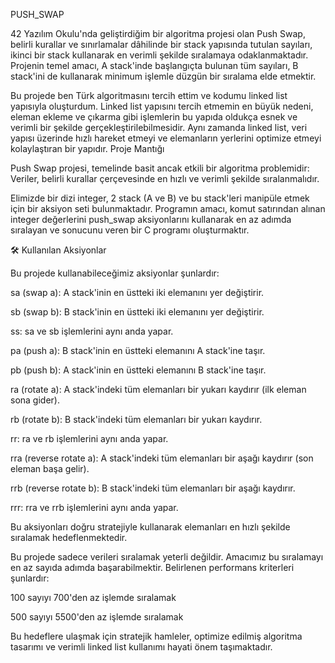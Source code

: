   PUSH_SWAP

  42 Yazılım Okulu'nda geliştirdiğim bir algoritma projesi olan Push Swap, belirli kurallar ve sınırlamalar dâhilinde bir stack yapısında tutulan sayıları, ikinci bir stack kullanarak en verimli şekilde sıralamaya odaklanmaktadır. Projenin temel amacı, A stack'inde başlangıçta bulunan tüm sayıları, B stack'ini de kullanarak minimum işlemle düzgün bir sıralama elde etmektir.

  Bu projede ben Türk algoritmasını tercih ettim ve kodumu linked list yapısıyla oluşturdum. Linked list yapısını tercih etmemin en büyük nedeni, eleman ekleme ve çıkarma gibi işlemlerin bu yapıda oldukça esnek ve verimli bir şekilde gerçekleştirilebilmesidir. Aynı zamanda linked list, veri yapısı üzerinde hızlı hareket etmeyi ve elemanların yerlerini optimize etmeyi kolaylaştıran bir yapıdır.
Proje Mantığı

  Push Swap projesi, temelinde basit ancak etkili bir algoritma problemidir: Veriler, belirli kurallar çerçevesinde en hızlı ve verimli şekilde sıralanmalıdır.

  Elimizde bir dizi integer, 2 stack (A ve B) ve bu stack'leri manipüle etmek için bir aksiyon seti bulunmaktadır. Programın amacı, komut satırından alınan integer değerlerini push_swap aksiyonlarını kullanarak en az adımda sıralayan ve sonucunu veren bir C programı oluşturmaktır.

🛠 Kullanılan Aksiyonlar

 Bu projede kullanabileceğimiz aksiyonlar şunlardır:

sa (swap a): A stack'inin en üstteki iki elemanını yer değiştirir.

sb (swap b): B stack'inin en üstteki iki elemanını yer değiştirir.

ss: sa ve sb işlemlerini aynı anda yapar.

pa (push a): B stack'inin en üstteki elemanını A stack'ine taşır.

pb (push b): A stack'inin en üstteki elemanını B stack'ine taşır.

ra (rotate a): A stack'indeki tüm elemanları bir yukarı kaydırır (ilk eleman sona gider).

rb (rotate b): B stack'indeki tüm elemanları bir yukarı kaydırır.

rr: ra ve rb işlemlerini aynı anda yapar.

rra (reverse rotate a): A stack'indeki tüm elemanları bir aşağı kaydırır (son eleman başa gelir).

rrb (reverse rotate b): B stack'indeki tüm elemanları bir aşağı kaydırır.

rrr: rra ve rrb işlemlerini aynı anda yapar.

 
 Bu aksiyonları doğru stratejiyle kullanarak elemanları en hızlı şekilde sıralamak hedeflenmektedir.

 Bu projede sadece verileri sıralamak yeterli değildir. Amacımız bu sıralamayı en az sayıda adımda başarabilmektir. Belirlenen performans kriterleri şunlardır:

100 sayıyı 700'den az işlemde sıralamak

500 sayıyı 5500'den az işlemde sıralamak

 Bu hedeflere ulaşmak için stratejik hamleler, optimize edilmiş algoritma tasarımı ve verimli linked list kullanımı hayati önem taşımaktadır.

